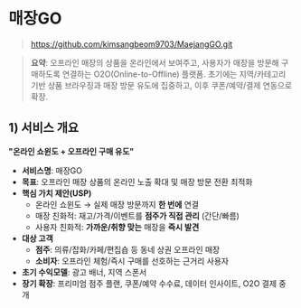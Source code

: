 # 매장GO

> https://github.com/kimsangbeom9703/MaejangGO.git

> **요약**: 오프라인 매장의 상품을 온라인에서 보여주고, 사용자가 매장을 방문해 구매하도록 연결하는 O2O(Online-to-Offline) 플랫폼. 초기에는 지역/카테고리 기반 상품 브라우징과 매장 방문 유도에 집중하고, 이후 쿠폰/예약/결제 연동으로 확장.

## 1) 서비스 개요
**"온라인 쇼윈도 + 오프라인 구매 유도"**

- **서비스명**: 매장GO
- **목표**: 오프라인 매장 상품의 온라인 노출 확대 및 매장 방문 전환 최적화
- **핵심 가치 제안(USP)**
    - 온라인 쇼윈도 → 실제 매장 방문까지 **한 번에** 연결
    - 매장 친화적: 재고/가격/이벤트를 **점주가 직접 관리** (간단/빠름)
    - 사용자 친화적: **가까운/취향 맞는** 매장을 **즉시 발견**
- **대상 고객**
    - **점주**: 의류/잡화/카페/편집숍 등 동네 상권 오프라인 매장
    - **소비자**: 오프라인 체험/즉시 구매를 선호하는 근거리 사용자
- **초기 수익모델**: 광고 배너, 지역 스폰서
- **장기 확장**: 프리미엄 점주 플랜, 쿠폰/예약 수수료, 데이터 인사이트, O2O 결제 중개